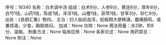 序号：18340
名称：白术调中汤
组成：白术8分，人参8分，黄连8分，厚朴8分，白芍1钱，山药1钱，陈皮1钱，泽泻1钱，山楂1钱，茯苓1钱，甘草3分，砂仁6分。
出处：《良朋汇集》卷四。
主治：妇人胎前血泻，妊娠期大便稀溏，腹痛肠鸣，或兼烦渴，少食，胸脘痞闷。
加减：None
功效：None
用法用量：水2钟，煎8分，温服。
制备方法：None
临床应用：None
各家论述：None
用药禁忌：None
附注：None
